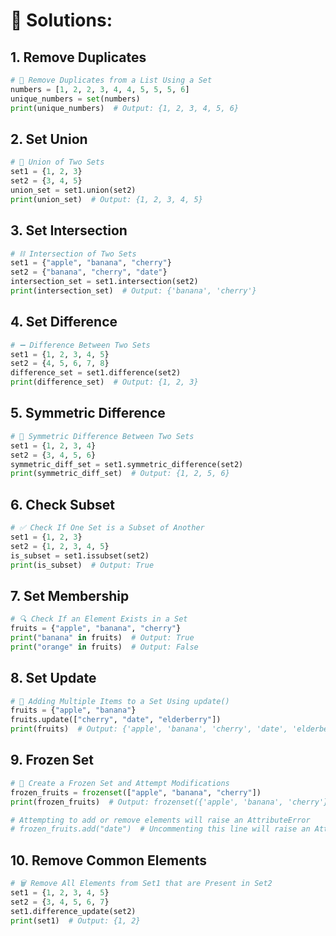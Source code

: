 # 🚀 Solutions:

## 1. **Remove Duplicates**

```python
# 🌟 Remove Duplicates from a List Using a Set
numbers = [1, 2, 2, 3, 4, 4, 5, 5, 5, 6]
unique_numbers = set(numbers)
print(unique_numbers)  # Output: {1, 2, 3, 4, 5, 6}
```

## 2. **Set Union**

```python
# 🔗 Union of Two Sets
set1 = {1, 2, 3}
set2 = {3, 4, 5}
union_set = set1.union(set2)
print(union_set)  # Output: {1, 2, 3, 4, 5}
```

## 3. **Set Intersection**

```python
# ⛓️ Intersection of Two Sets
set1 = {"apple", "banana", "cherry"}
set2 = {"banana", "cherry", "date"}
intersection_set = set1.intersection(set2)
print(intersection_set)  # Output: {'banana', 'cherry'}
```

## 4. **Set Difference**

```python
# ➖ Difference Between Two Sets
set1 = {1, 2, 3, 4, 5}
set2 = {4, 5, 6, 7, 8}
difference_set = set1.difference(set2)
print(difference_set)  # Output: {1, 2, 3}
```

## 5. **Symmetric Difference**

```python
# 🔄 Symmetric Difference Between Two Sets
set1 = {1, 2, 3, 4}
set2 = {3, 4, 5, 6}
symmetric_diff_set = set1.symmetric_difference(set2)
print(symmetric_diff_set)  # Output: {1, 2, 5, 6}
```

## 6. **Check Subset**

```python
# ✅ Check If One Set is a Subset of Another
set1 = {1, 2, 3}
set2 = {1, 2, 3, 4, 5}
is_subset = set1.issubset(set2)
print(is_subset)  # Output: True
```

## 7. **Set Membership**

```python
# 🔍 Check If an Element Exists in a Set
fruits = {"apple", "banana", "cherry"}
print("banana" in fruits)  # Output: True
print("orange" in fruits)  # Output: False
```

## 8. **Set Update**

```python
# 🔄 Adding Multiple Items to a Set Using update()
fruits = {"apple", "banana"}
fruits.update(["cherry", "date", "elderberry"])
print(fruits)  # Output: {'apple', 'banana', 'cherry', 'date', 'elderberry'}
```

## 9. **Frozen Set**

```python
# 🧊 Create a Frozen Set and Attempt Modifications
frozen_fruits = frozenset(["apple", "banana", "cherry"])
print(frozen_fruits)  # Output: frozenset({'apple', 'banana', 'cherry'})

# Attempting to add or remove elements will raise an AttributeError
# frozen_fruits.add("date")  # Uncommenting this line will raise an AttributeError
```

## 10. **Remove Common Elements**

```python
# 🗑️ Remove All Elements from Set1 that are Present in Set2
set1 = {1, 2, 3, 4, 5}
set2 = {3, 4, 5, 6, 7}
set1.difference_update(set2)
print(set1)  # Output: {1, 2}
```
